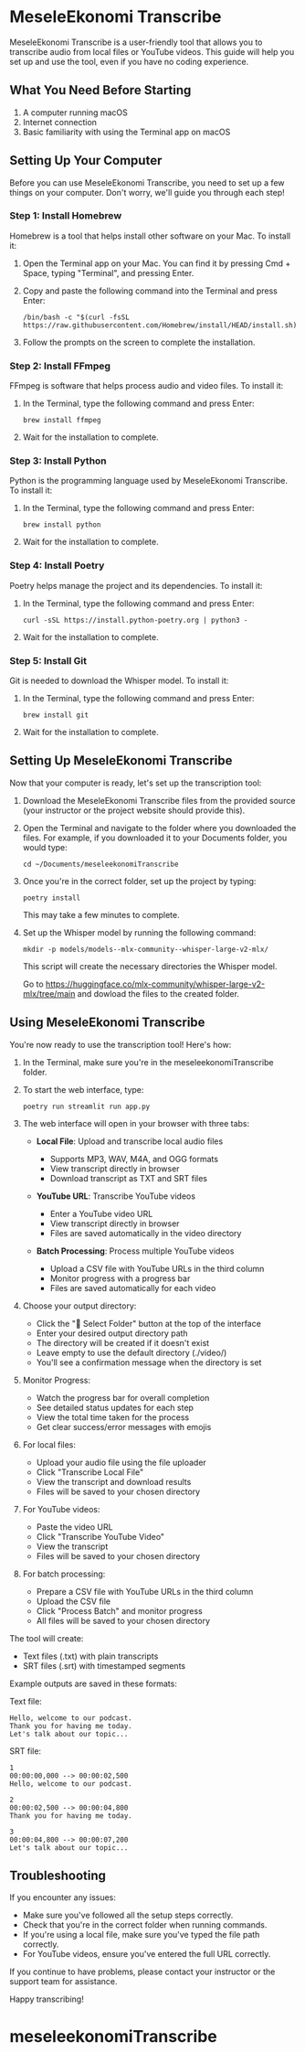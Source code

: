 # MeseleEkonomi Transcribe

MeseleEkonomi Transcribe is a user-friendly tool that allows you to transcribe audio from local files or YouTube videos. This guide will help you set up and use the tool, even if you have no coding experience.

## What You Need Before Starting

1. A computer running macOS
2. Internet connection
3. Basic familiarity with using the Terminal app on macOS

## Setting Up Your Computer

Before you can use MeseleEkonomi Transcribe, you need to set up a few things on your computer. Don't worry, we'll guide you through each step!

### Step 1: Install Homebrew

Homebrew is a tool that helps install other software on your Mac. To install it:

1. Open the Terminal app on your Mac. You can find it by pressing Cmd + Space, typing "Terminal", and pressing Enter.
2. Copy and paste the following command into the Terminal and press Enter:

   ```
   /bin/bash -c "$(curl -fsSL https://raw.githubusercontent.com/Homebrew/install/HEAD/install.sh)"
   ```

3. Follow the prompts on the screen to complete the installation.

### Step 2: Install FFmpeg

FFmpeg is software that helps process audio and video files. To install it:

1. In the Terminal, type the following command and press Enter:

   ```
   brew install ffmpeg
   ```

2. Wait for the installation to complete.

### Step 3: Install Python

Python is the programming language used by MeseleEkonomi Transcribe. To install it:

1. In the Terminal, type the following command and press Enter:

   ```
   brew install python
   ```

2. Wait for the installation to complete.

### Step 4: Install Poetry

Poetry helps manage the project and its dependencies. To install it:

1. In the Terminal, type the following command and press Enter:

   ```
   curl -sSL https://install.python-poetry.org | python3 -
   ```

2. Wait for the installation to complete.

### Step 5: Install Git

Git is needed to download the Whisper model. To install it:

1. In the Terminal, type the following command and press Enter:

   ```
   brew install git
   ```

2. Wait for the installation to complete.

## Setting Up MeseleEkonomi Transcribe

Now that your computer is ready, let's set up the transcription tool:

1. Download the MeseleEkonomi Transcribe files from the provided source (your instructor or the project website should provide this).

2. Open the Terminal and navigate to the folder where you downloaded the files. For example, if you downloaded it to your Documents folder, you would type:

   ```
   cd ~/Documents/meseleekonomiTranscribe
   ```

3. Once you're in the correct folder, set up the project by typing:

   ```
   poetry install
   ```

   This may take a few minutes to complete.

4. Set up the Whisper model by running the following command:

   ```
   mkdir -p models/models--mlx-community--whisper-large-v2-mlx/
   ```

   This script will create the necessary directories the Whisper model.

   Go to https://huggingface.co/mlx-community/whisper-large-v2-mlx/tree/main and dowload the files to the created folder.

## Using MeseleEkonomi Transcribe

You're now ready to use the transcription tool! Here's how:

1. In the Terminal, make sure you're in the meseleekonomiTranscribe folder.

2. To start the web interface, type:

   ```
   poetry run streamlit run app.py
   ```

3. The web interface will open in your browser with three tabs:

   - **Local File**: Upload and transcribe local audio files
     * Supports MP3, WAV, M4A, and OGG formats
     * View transcript directly in browser
     * Download transcript as TXT and SRT files

   - **YouTube URL**: Transcribe YouTube videos
     * Enter a YouTube video URL
     * View transcript directly in browser
     * Files are saved automatically in the video directory

   - **Batch Processing**: Process multiple YouTube videos
     * Upload a CSV file with YouTube URLs in the third column
     * Monitor progress with a progress bar
     * Files are saved automatically for each video

4. Choose your output directory:
   - Click the "📁 Select Folder" button at the top of the interface
   - Enter your desired output directory path
   - The directory will be created if it doesn't exist
   - Leave empty to use the default directory (./video/)
   - You'll see a confirmation message when the directory is set

5. Monitor Progress:
   - Watch the progress bar for overall completion
   - See detailed status updates for each step
   - View the total time taken for the process
   - Get clear success/error messages with emojis

5. For local files:
   - Upload your audio file using the file uploader
   - Click "Transcribe Local File"
   - View the transcript and download results
   - Files will be saved to your chosen directory

6. For YouTube videos:
   - Paste the video URL
   - Click "Transcribe YouTube Video"
   - View the transcript
   - Files will be saved to your chosen directory

7. For batch processing:
   - Prepare a CSV file with YouTube URLs in the third column
   - Upload the CSV file
   - Click "Process Batch" and monitor progress
   - All files will be saved to your chosen directory

The tool will create:
- Text files (.txt) with plain transcripts
- SRT files (.srt) with timestamped segments

Example outputs are saved in these formats:

Text file:
```
Hello, welcome to our podcast.
Thank you for having me today.
Let's talk about our topic...
```

SRT file:
```
1
00:00:00,000 --> 00:00:02,500
Hello, welcome to our podcast.

2
00:00:02,500 --> 00:00:04,800
Thank you for having me today.

3
00:00:04,800 --> 00:00:07,200
Let's talk about our topic...
```

## Troubleshooting

If you encounter any issues:

- Make sure you've followed all the setup steps correctly.
- Check that you're in the correct folder when running commands.
- If you're using a local file, make sure you've typed the file path correctly.
- For YouTube videos, ensure you've entered the full URL correctly.

If you continue to have problems, please contact your instructor or the support team for assistance.

Happy transcribing!
# meseleekonomiTranscribe
